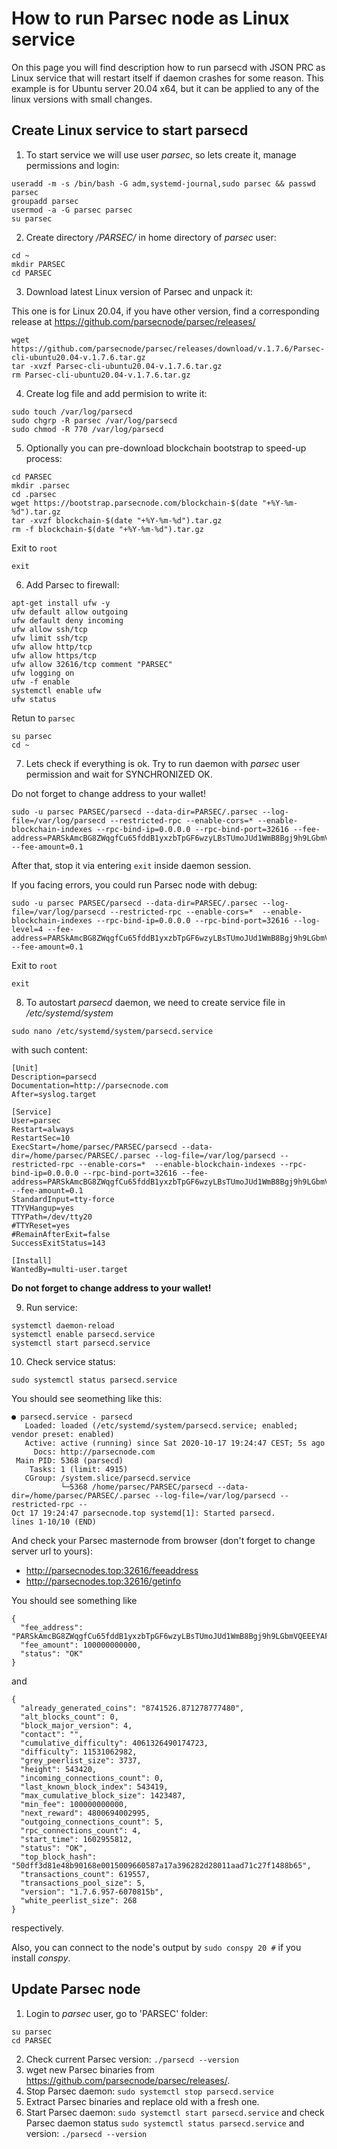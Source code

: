# How to run Parsec node as Linux service

On this page you will find description how to run parsecd with JSON PRC as Linux service that will restart itself if daemon crashes for some reason. This example is for Ubuntu server 20.04 x64, but it can be applied to any of the linux versions with small changes.

## Create Linux service to start parsecd

1. To start service we will use user _parsec_, so lets create it, manage permissions and login:

```
useradd -m -s /bin/bash -G adm,systemd-journal,sudo parsec && passwd parsec
groupadd parsec
usermod -a -G parsec parsec
su parsec
```

2. Create directory _/PARSEC/_ in home directory of _parsec_ user:

```
cd ~
mkdir PARSEC
cd PARSEC
```

3. Download latest Linux version of Parsec and unpack it:

This one is for Linux 20.04, if you have other version, find a corresponding release at https://github.com/parsecnode/parsec/releases/

```
wget https://github.com/parsecnode/parsec/releases/download/v.1.7.6/Parsec-cli-ubuntu20.04-v.1.7.6.tar.gz
tar -xvzf Parsec-cli-ubuntu20.04-v.1.7.6.tar.gz
rm Parsec-cli-ubuntu20.04-v.1.7.6.tar.gz
```

4. Create log file and add permision to write it:

```
sudo touch /var/log/parsecd
sudo chgrp -R parsec /var/log/parsecd
sudo chmod -R 770 /var/log/parsecd
```

5. Optionally you can pre-download blockchain bootstrap to speed-up process:

```
cd PARSEC
mkdir .parsec
cd .parsec
wget https://bootstrap.parsecnode.com/blockchain-$(date "+%Y-%m-%d").tar.gz
tar -xvzf blockchain-$(date "+%Y-%m-%d").tar.gz
rm -f blockchain-$(date "+%Y-%m-%d").tar.gz
```

Exit to `root`
```
exit
```

6. Add Parsec to firewall:

```
apt-get install ufw -y
ufw default allow outgoing
ufw default deny incoming
ufw allow ssh/tcp
ufw limit ssh/tcp
ufw allow http/tcp
ufw allow https/tcp
ufw allow 32616/tcp comment "PARSEC"
ufw logging on
ufw -f enable
systemctl enable ufw
ufw status
```

Retun to `parsec`
```
su parsec
cd ~
```

7. Lets check if everything is ok. Try to run daemon with _parsec_ user permission and wait for SYNCHRONIZED OK.

Do not forget to change address to your wallet!
```
sudo -u parsec PARSEC/parsecd --data-dir=PARSEC/.parsec --log-file=/var/log/parsecd --restricted-rpc --enable-cors=* --enable-blockchain-indexes --rpc-bind-ip=0.0.0.0 --rpc-bind-port=32616 --fee-address=PARSkAmcBG8ZWqgfCu65fddB1yxzbTpGF6wzyLBsTUmoJUd1WmB8Bgj9h9LGbmVQEEEYAFHVJCWCVBEeEfsbK5ay6tSDmDup7i --fee-amount=0.1
```
After that, stop it via entering `exit` inside daemon session.

If you facing errors, you could run Parsec node with debug:
```
sudo -u parsec PARSEC/parsecd --data-dir=PARSEC/.parsec --log-file=/var/log/parsecd --restricted-rpc --enable-cors=*  --enable-blockchain-indexes --rpc-bind-ip=0.0.0.0 --rpc-bind-port=32616 --log-level=4 --fee-address=PARSkAmcBG8ZWqgfCu65fddB1yxzbTpGF6wzyLBsTUmoJUd1WmB8Bgj9h9LGbmVQEEEYAFHVJCWCVBEeEfsbK5ay6tSDmDup7i --fee-amount=0.1
```

Exit to `root`
```
exit
```

8. To autostart _parsecd_ daemon, we need to create service file in _/etc/systemd/system_

```
sudo nano /etc/systemd/system/parsecd.service
```
with such content:
```
[Unit]
Description=parsecd
Documentation=http://parsecnode.com
After=syslog.target

[Service]
User=parsec
Restart=always
RestartSec=10
ExecStart=/home/parsec/PARSEC/parsecd --data-dir=/home/parsec/PARSEC/.parsec --log-file=/var/log/parsecd --restricted-rpc --enable-cors=*  --enable-blockchain-indexes --rpc-bind-ip=0.0.0.0 --rpc-bind-port=32616 --fee-address=PARSkAmcBG8ZWqgfCu65fddB1yxzbTpGF6wzyLBsTUmoJUd1WmB8Bgj9h9LGbmVQEEEYAFHVJCWCVBEeEfsbK5ay6tSDmDup7i --fee-amount=0.1
StandardInput=tty-force
TTYVHangup=yes
TTYPath=/dev/tty20
#TTYReset=yes
#RemainAfterExit=false
SuccessExitStatus=143

[Install]
WantedBy=multi-user.target
```

**Do not forget to change address to your wallet!**

9. Run service:

```
systemctl daemon-reload
systemctl enable parsecd.service
systemctl start parsecd.service
```

10. Check service status:

```
sudo systemctl status parsecd.service
```
You should see seomething like this:
```
● parsecd.service - parsecd
   Loaded: loaded (/etc/systemd/system/parsecd.service; enabled; vendor preset: enabled)
   Active: active (running) since Sat 2020-10-17 19:24:47 CEST; 5s ago
     Docs: http://parsecnode.com
 Main PID: 5368 (parsecd)
    Tasks: 1 (limit: 4915)
   CGroup: /system.slice/parsecd.service
           └─5368 /home/parsec/PARSEC/parsecd --data-dir=/home/parsec/PARSEC/.parsec --log-file=/var/log/parsecd --restricted-rpc --
Oct 17 19:24:47 parsecnode.top systemd[1]: Started parsecd.
lines 1-10/10 (END)
```

And check your Parsec masternode from browser (don't forget to change server url to yours):
- http://parsecnodes.top:32616/feeaddress
- http://parsecnodes.top:32616/getinfo

You should see something like
```
{
  "fee_address": "PARSkAmcBG8ZWqgfCu65fddB1yxzbTpGF6wzyLBsTUmoJUd1WmB8Bgj9h9LGbmVQEEEYAFHVJCWCVBEeEfsbK5ay6tSDmDup7i",
  "fee_amount": 100000000000,
  "status": "OK"
}
```
and
```
{
  "already_generated_coins": "8741526.871278777480",
  "alt_blocks_count": 0,
  "block_major_version": 4,
  "contact": "",
  "cumulative_difficulty": 4061326490174723,
  "difficulty": 11531062982,
  "grey_peerlist_size": 3737,
  "height": 543420,
  "incoming_connections_count": 0,
  "last_known_block_index": 543419,
  "max_cumulative_block_size": 1423487,
  "min_fee": 100000000000,
  "next_reward": 4800694002995,
  "outgoing_connections_count": 5,
  "rpc_connections_count": 4,
  "start_time": 1602955812,
  "status": "OK",
  "top_block_hash": "50dff3d81e48b90168e0015009660587a17a396282d28011aad71c27f1488b65",
  "transactions_count": 619557,
  "transactions_pool_size": 5,
  "version": "1.7.6.957-6070815b",
  "white_peerlist_size": 268
}
```
respectively.

Also, you can connect to the node's output by `sudo conspy 20 #` if you install _conspy_.

## Update Parsec node

1. Login to _parsec_ user, go to 'PARSEC' folder:

```
su parsec
cd PARSEC
```
2. Check current Parsec version: `./parsecd --version`
3. wget new Parsec binaries from https://github.com/parsecnode/parsec/releases/.
4. Stop Parsec daemon: `sudo systemctl stop parsecd.service`
5. Extract Parsec binaries and replace old with a fresh one.
6. Start Parsec daemon: `sudo systemctl start parsecd.service` and check Parsec daemon status `sudo systemctl status parsecd.service` and version: `./parsecd --version`
